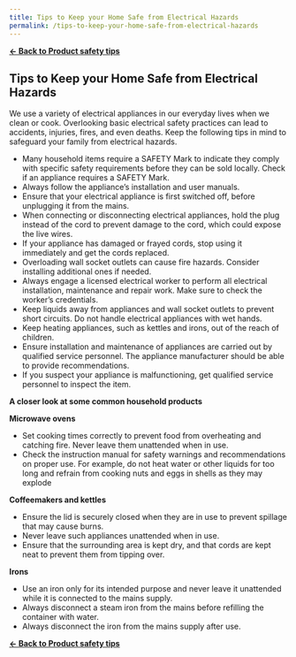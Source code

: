 ```yaml
---
title: Tips to Keep your Home Safe from Electrical Hazards
permalink: /tips-to-keep-your-home-safe-from-electrical-hazards
---
```


**[&#8592; Back to Product safety tips](/consumers/product-safety-tips/home-appliances-and-furniture)**

## Tips to Keep your Home Safe from Electrical Hazards
We use a variety of electrical appliances in our everyday lives when we clean or cook. Overlooking basic electrical safety practices can lead to accidents, injuries, fires, and even deaths. Keep the following tips in mind to safeguard your family from electrical hazards.
* Many household items require a SAFETY Mark to indicate they comply with specific safety requirements before they can be sold locally. Check if an appliance requires a SAFETY Mark.
* Always follow the appliance’s installation and user manuals.
* Ensure that your electrical appliance is first switched off, before unplugging it from the mains.
* When connecting or disconnecting electrical appliances, hold the plug instead of the cord to prevent damage to the cord, which could expose the live wires.
* If your appliance has damaged or frayed cords, stop using it immediately and get the cords replaced.
* Overloading wall socket outlets can cause fire hazards. Consider installing additional ones if needed.
* Always engage a licensed electrical worker to perform all electrical installation, maintenance and repair work. Make sure to check the worker’s credentials.
* Keep liquids away from appliances and wall socket outlets to prevent short circuits. Do not handle electrical appliances with wet hands.
* Keep heating appliances, such as kettles and irons, out of the reach of children.
* Ensure installation and maintenance of appliances are carried out by qualified service personnel. The appliance manufacturer should be able to provide recommendations.
* If you suspect your appliance is malfunctioning, get qualified service personnel to inspect the item.

**A closer look at some common household products**

**Microwave ovens**
* Set cooking times correctly to prevent food from overheating and catching fire. Never leave them unattended when in use.
* Check the instruction manual for safety warnings and recommendations on proper use. For example, do not heat water or other liquids for too long and refrain from cooking nuts and eggs in shells as they may explode

**Coffeemakers and kettles**
* Ensure the lid is securely closed when they are in use to prevent spillage that may cause burns.
* Never leave such appliances unattended when in use.
* Ensure that the surrounding area is kept dry, and that cords are kept neat to prevent them from tipping over.

**Irons**
* Use an iron only for its intended purpose and never leave it unattended while it is connected to the mains supply.
* Always disconnect a steam iron from the mains before refilling the container with water.
* Always disconnect the iron from the mains supply after use.

**[&#8592; Back to Product safety tips](/consumers/product-safety-tips/home-appliances-and-furniture)**





